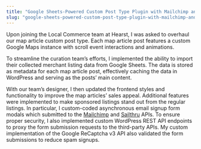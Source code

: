 ```yaml
---
title: "Google Sheets-Powered Custom Post Type Plugin with Mailchimp and Other Integrations"
slug: "google-sheets-powered-custom-post-type-plugin-with-mailchimp-and-other-integrations"
---
```


Upon joining the Local Commerce team at Hearst, I was asked to overhaul our map article custom post type. Each map article post features a custom Google Maps instance with scroll event interactions and animations.

To streamline the curation team&#8217;s efforts, I implemented the ability to import their collected merchant listing data from Google Sheets. The data is stored as metadata for each map article post, effectively caching the data in WordPress and serving as the posts&#8217; main content.

With our team&#8217;s designer, I then updated the frontend styles and functionality to improve the map articles&#8217; sales appeal. Additional features were implemented to make sponsored listings stand out from the regular listings. In particular, I custom-coded asynchronous email signup form modals which submitted to the <a href="https://mailchimp.com/" target="_blank" rel="noreferrer noopener">Mailchimp</a> and <a href="https://www.sailthru.com/" target="_blank" rel="noreferrer noopener">Sailthru</a> APIs. To ensure proper security, I also implemented custom WordPress REST API endpoints to proxy the form submission requests to the third-party APIs. My custom implementation of the Google ReCaptcha v3 API also validated the form submissions to reduce spam signups.
